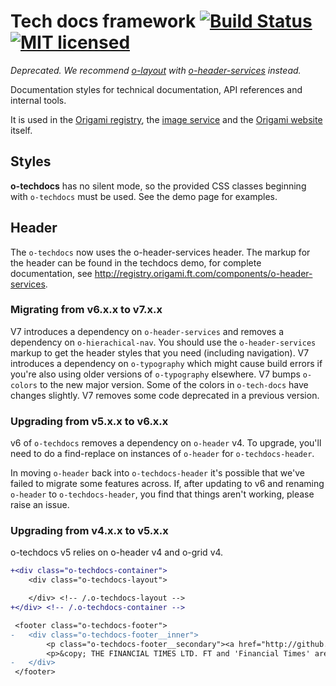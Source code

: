 # Tech docs framework  [![Build Status](https://circleci.com/gh/Financial-Times/o-techdocs.png?style=shield&circle-token=99a02a6c2729e1d54b46363ec0d8aa59cf0f9772)](https://circleci.com/gh/Financial-Times/o-techdocs) [![MIT licensed](https://img.shields.io/badge/license-MIT-blue.svg)](#licence)

_Deprecated. We recommend [o-layout](https://registry.origami.ft.com/components/o-layout) with [o-header-services](https://registry.origami.ft.com/components/o-layout) instead._

Documentation styles for technical documentation, API references and internal tools.

It is used in the [Origami registry](http://registry.origami.ft.com), the [image service](http://image.webservices.ft.com/v1/) and the [Origami website](http://origami.ft.com) itself.

## Styles

__o-techdocs__ has no silent mode, so the provided CSS classes beginning with `o-techdocs` must be used. See the demo page for examples.

## Header

The `o-techdocs` now uses the o-header-services header. The markup for the header can be found in the techdocs demo, for complete documentation, see http://registry.origami.ft.com/components/o-header-services.

### Migrating from v6.x.x to v7.x.x

V7 introduces a dependency on `o-header-services` and removes a dependency on `o-hierachical-nav`. You should use the `o-header-services` markup to get the header styles that you need (including navigation).
V7 introduces a dependency on `o-typography` which might cause build errors if you're also using older versions of `o-typography` elsewhere.
V7 bumps `o-colors` to the new major version. Some of the colors in `o-tech-docs` have changes slightly.
V7 removes some code deprecated in a previous version.

### Upgrading from v5.x.x to v6.x.x

v6 of `o-techdocs` removes a dependency on `o-header` v4. To upgrade, you'll need to do a find-replace on instances of `o-header` for `o-techdocs-header`.

In moving `o-header` back into `o-techdocs-header` it's possible that we've failed to migrate some features across. If, after updating to v6 and renaming `o-header` to `o-techdocs-header`, you find that things aren't working, please raise an issue.

### Upgrading from v4.x.x to v5.x.x

o-techdocs v5 relies on o-header v4 and o-grid v4.

```diff
+<div class="o-techdocs-container">
 	<div class="o-techdocs-layout">

 	</div> <!-- /.o-techdocs-layout -->
+</div> <!-- /.o-techdocs-container -->

 <footer class="o-techdocs-footer">
-	<div class="o-techdocs-footer__inner">
 		<p class="o-techdocs-footer__secondary"><a href="http://github.com/financial-times/ft-origami">View project on GitHub</a></p>
 		<p>&copy; THE FINANCIAL TIMES LTD. FT and 'Financial Times' are trademarks of The Financial Times Ltd.</p>
-	</div>
 </footer>
```
